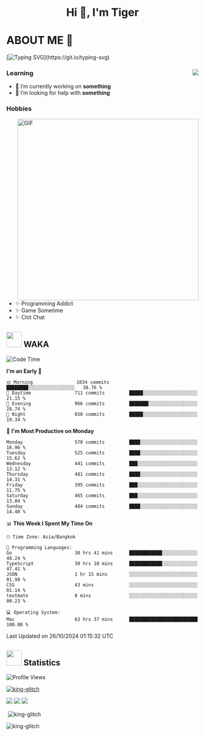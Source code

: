 <h1 align="center">Hi 👋, I'm Tiger</h1>




# ABOUT ME 💬

[![Typing SVG](https://readme-typing-svg.herokuapp.com?color=22F771&vCenter=true&lines=A+perssionate+developer+from+nowhere.)](https://git.io/typing-svg)

<div>
 <img align="right" src="https://spotify-github-profile.vercel.app/api/view?uid=12129734423&cover_image=false&theme=default&bar_color=22d016&bar_color_cover=true" />
 <h3>Learning</h3>
 
 <ul>
  <li>🔭 I’m currently working on <b>something</b></li>
  <li>🤝 I’m looking for help with <b>something</b></li>
 </ul>
 
</div>
<div>
 <h3>Hobbies</h3>
 <img align="right" height="475px"  alt="GIF" src="https://i.pinimg.com/originals/1f/b7/db/1fb7dbee557e5ed509f7517da8a84d58.gif" />
 <ul>
  <li>✨ Programming Addict</li>
  <li>✨ Game Sometime</li>
  <li>✨ Chit Chat</li>
 </ul>
 
</div>



## <img height="40" src="https://raw.githubusercontent.com/innng/innng/master/assets/kyubey.gif"/> WAKA

<!--START_SECTION:waka-->
![Code Time](http://img.shields.io/badge/Code%20Time-2%2C701%20hrs%205%20mins-blue)

**I'm an Early 🐤** 

```text
🌞 Morning                1034 commits        ████████░░░░░░░░░░░░░░░░░   30.76 % 
🌆 Daytime                711 commits         █████░░░░░░░░░░░░░░░░░░░░   21.15 % 
🌃 Evening                966 commits         ███████░░░░░░░░░░░░░░░░░░   28.74 % 
🌙 Night                  650 commits         █████░░░░░░░░░░░░░░░░░░░░   19.34 % 
```
📅 **I'm Most Productive on Monday** 

```text
Monday                   570 commits         ████░░░░░░░░░░░░░░░░░░░░░   16.96 % 
Tuesday                  525 commits         ████░░░░░░░░░░░░░░░░░░░░░   15.62 % 
Wednesday                441 commits         ███░░░░░░░░░░░░░░░░░░░░░░   13.12 % 
Thursday                 481 commits         ████░░░░░░░░░░░░░░░░░░░░░   14.31 % 
Friday                   395 commits         ███░░░░░░░░░░░░░░░░░░░░░░   11.75 % 
Saturday                 465 commits         ███░░░░░░░░░░░░░░░░░░░░░░   13.84 % 
Sunday                   484 commits         ████░░░░░░░░░░░░░░░░░░░░░   14.40 % 
```


📊 **This Week I Spent My Time On** 

```text
🕑︎ Time Zone: Asia/Bangkok

💬 Programming Languages: 
Go                       30 hrs 41 mins      ████████████░░░░░░░░░░░░░   48.24 % 
TypeScript               30 hrs 10 mins      ████████████░░░░░░░░░░░░░   47.41 % 
JSON                     1 hr 15 mins        ░░░░░░░░░░░░░░░░░░░░░░░░░   01.98 % 
CSS                      43 mins             ░░░░░░░░░░░░░░░░░░░░░░░░░   01.14 % 
textmate                 8 mins              ░░░░░░░░░░░░░░░░░░░░░░░░░   00.23 % 

💻 Operating System: 
Mac                      63 hrs 37 mins      █████████████████████████   100.00 % 
```


 Last Updated on 26/10/2024 01:15:32 UTC
<!--END_SECTION:waka-->
## <img height="40" src="https://raw.githubusercontent.com/innng/innng/master/assets/kyubey.gif"/> Statistics
![Profile Views](https://komarev.com/ghpvc/?username=king-glitch)  

<p align="left"> 
 <a href="https://github.com/ryo-ma/github-profile-trophy">
  <img src="https://github-profile-trophy.vercel.app/?username=king-glitch&theme=dracula" alt="king-glitch" />
 </a> </p>

![](https://github-profile-summary-cards.vercel.app/api/cards/profile-details?username=king-glitch&theme=dracula)
![](https://github-profile-summary-cards.vercel.app/api/cards/stats?username=king-glitch&theme=dracula) 
![](https://github-profile-summary-cards.vercel.app/api/cards/productive-time?username=king-glitch&theme=dracula)


<p>&nbsp;<img align="center" src="https://github-readme-stats.vercel.app/api?username=king-glitch&theme=dracula" alt="king-glitch" /></p>

<p><img align="center" src="https://github-readme-streak-stats.herokuapp.com/?user=king-glitch&theme=dracula" alt="king-glitch" /></p>
